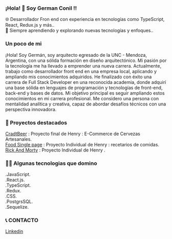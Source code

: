 ### ¡Hola! 👋 Soy German Conil !!

🌐 Desarrollador Fron end  con experiencia en tecnologías como TypeScript, React, Redux.js y más..<br>
🚀 Siempre aprendiendo y explorando nuevas tecnologías y enfoques..<br>

### Un poco de mi
¡Hola! Soy Germán, soy arquitecto egresado de la UNC - Mendoza, Argentina, con una sólida formación en diseño arquitectónico. Mi pasión por la tecnología me ha llevado a emprender una nueva carrera. 
Actualmente, trabajo como desarrollador front end en una empresa local, aplicando y ampliando mis conocimientos adquiridos.
He finalizado con éxito una carrera de Full Stack Developer en una reconocida academia, donde adquirí una base sólida en lenguajes de programación y tecnologías de front-end, back-end y bases de datos.
Mi objetivo principal es seguir ampliando estos conocimientos en mi carrera profesional. Me considero una persona con mentalidad analítica y creativa, capaz de abordar desafíos técnicos con una perspectiva innovadora.

###  💼 Proyectos destacados 

[CradtBeer](https://github.com/OctavioLavarello/CraftBeer) : Proyecto final de Henry : E-Commerce de Cervezas Artesanales.<br>
[Food Single page](https://github.com/Gerjar91/PI-Food-GermanConil) : Proyecto Individual de Henry : recetarios de comidas.<br>
[Rick And Morty](https://github.com/Gerjar91/Rick_and_Morty_GC) : Proyecto Individual de Henry .<br>



###  👨‍💻 Algunas tecnologias que domino 


.JavaScript.<br>
.React.js.<br>
.TypeScript.<br>
.Redux.<br>
.CSS.<br>
.PostgrsSQL.<br>
.Sequelize.<br>

###  📞  CONTACTO
[Linkedin](https://www.linkedin.com/in/german-conil-2220b195/)




